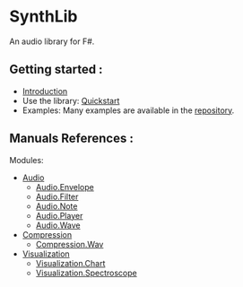 # SynthLib

An audio library for F#.

## Getting started :
- [Introduction](/ALGOSUP_2022_Project_3_B/introduction)
- Use the library: [Quickstart](/ALGOSUP_2022_Project_3_B/quickstart)
- Examples: Many examples are available in the [repository](https://github.com/PaulMarisOUMary/ALGOSUP_2022_Project_3_B).

## Manuals References :
Modules:
- [Audio](/ALGOSUP_2022_Project_3_B/audio/audio)
    - [Audio.Envelope](/ALGOSUP_2022_Project_3_B/audio/envelope)
    - [Audio.Filter](/ALGOSUP_2022_Project_3_B/audio/filter)
    - [Audio.Note](/ALGOSUP_2022_Project_3_B/audio/note)
    - [Audio.Player](/ALGOSUP_2022_Project_3_B/audio/player)
    - [Audio.Wave](/ALGOSUP_2022_Project_3_B/audio/wave)
- [Compression](/ALGOSUP_2022_Project_3_B/compression/compression)
    - [Compression.Wav](/ALGOSUP_2022_Project_3_B/compression/wav)
- [Visualization](/ALGOSUP_2022_Project_3_B/visualization/visualization)
    - [Visualization.Chart](/ALGOSUP_2022_Project_3_B/visualization/chart)
    - [Visualization.Spectroscope](/ALGOSUP_2022_Project_3_B/visualization/spectroscope)